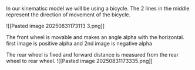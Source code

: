 
In our kinematisc model we will be using a bicycle. The 2 lines in the middle represent the direction of movement of the bicycle.

![[Pasted image 20250831173113 3.png]]

The front wheel is movable and makes an angle alpha with the horizontal. first image is positive alpha and 2nd image is negative alpha

The rear wheel is fixed and forward distance is measured from the rear wheel to rear wheel.
![[Pasted image 20250831173335.png]]